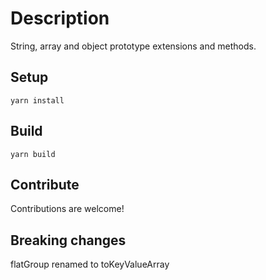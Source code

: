# Description

String, array and object prototype extensions and methods.

## Setup

`yarn install`

## Build

`yarn build`

## Contribute

Contributions are welcome!


## Breaking changes

flatGroup renamed to toKeyValueArray
